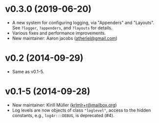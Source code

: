 v0.3.0 (2019-06-20)
===

* A new system for configuring logging, via "Appenders" and "Layouts". See
  `?logger`, `?appenders`, and `?layouts` for details.
* Various fixes and performance improvements.
* New maintainer: Aaron jacobs (atheriel@gmail.com)

v0.2 (2014-09-29)
===

* Same as v0.1-5.

v0.1-5 (2014-09-28)
===

* New maintainer: Kirill Müller (krlmlr+r@mailbox.org)
* Log levels are now objects of class `"loglevel"`, access to the hidden
  constants, e.g., `log4r:::DEBUG`, is deprecated (#4).
